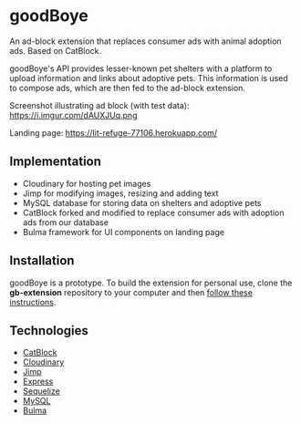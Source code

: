 # goodBoye

An ad-block extension that replaces consumer ads with animal adoption ads. Based on CatBlock.

goodBoye's API provides lesser-known pet shelters with a platform to upload information and links about adoptive pets. This information is used to compose ads, which are then fed to the ad-block extension.

Screenshot illustrating ad block (with test data): https://i.imgur.com/dAUXJUq.png 

Landing page: https://lit-refuge-77106.herokuapp.com/

## Implementation

* Cloudinary for hosting pet images
* Jimp for modifying images, resizing and adding text
* MySQL database for storing data on shelters and adoptive pets
* CatBlock forked and modified to replace consumer ads with adoption ads from our database
* Bulma framework for UI components on landing page

## Installation

goodBoye is a prototype. To build the extension for personal use, clone the **gb-extension** repository to your computer and then [follow these instructions](https://github.com/CatBlock/catblock/wiki/Building-the-extension).

## Technologies

* [CatBlock](https://github.com/CatBlock)
* [Cloudinary](https://cloudinary.com/documentation/node_integration)
* [Jimp](https://www.npmjs.com/package/jimp)
* [Express](https://expressjs.com/)
* [Sequelize](https://docs.sequelizejs.com/)
* [MySQL](https://www.mysql.com/)
* [Bulma](https://bulma.io/)
